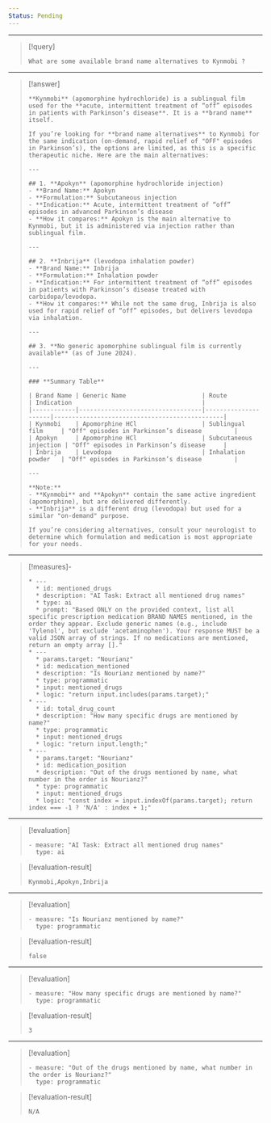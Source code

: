 ```yaml
---
Status: Pending
---
```


***

> [!query]
> ```query-text
> What are some available brand name alternatives to Kynmobi ?
> ```

***

> [!answer]
> ```answer-text
> **Kynmobi** (apomorphine hydrochloride) is a sublingual film used for the **acute, intermittent treatment of “off” episodes in patients with Parkinson’s disease**. It is a **brand name** itself.
> 
> If you’re looking for **brand name alternatives** to Kynmobi for the same indication (on-demand, rapid relief of "OFF" episodes in Parkinson’s), the options are limited, as this is a specific therapeutic niche. Here are the main alternatives:
> 
> ---
> 
> ## 1. **Apokyn** (apomorphine hydrochloride injection)
> - **Brand Name:** Apokyn
> - **Formulation:** Subcutaneous injection
> - **Indication:** Acute, intermittent treatment of “off” episodes in advanced Parkinson’s disease
> - **How it compares:** Apokyn is the main alternative to Kynmobi, but it is administered via injection rather than sublingual film.
> 
> ---
> 
> ## 2. **Inbrija** (levodopa inhalation powder)
> - **Brand Name:** Inbrija
> - **Formulation:** Inhalation powder
> - **Indication:** For intermittent treatment of “off” episodes in patients with Parkinson’s disease treated with carbidopa/levodopa.
> - **How it compares:** While not the same drug, Inbrija is also used for rapid relief of “off” episodes, but delivers levodopa via inhalation.
> 
> ---
> 
> ## 3. **No generic apomorphine sublingual film is currently available** (as of June 2024).
> 
> ---
> 
> ### **Summary Table**
> 
> | Brand Name | Generic Name                     | Route               | Indication                                    |
> |------------|----------------------------------|---------------------|-----------------------------------------------|
> | Kynmobi    | Apomorphine HCl                  | Sublingual film     | "Off" episodes in Parkinson’s disease         |
> | Apokyn     | Apomorphine HCl                  | Subcutaneous injection | "Off" episodes in Parkinson’s disease     |
> | Inbrija    | Levodopa                         | Inhalation powder   | "Off" episodes in Parkinson’s disease         |
> 
> ---
> 
> **Note:**  
> - **Kynmobi** and **Apokyn** contain the same active ingredient (apomorphine), but are delivered differently.
> - **Inbrija** is a different drug (levodopa) but used for a similar "on-demand" purpose.
> 
> If you’re considering alternatives, consult your neurologist to determine which formulation and medication is most appropriate for your needs.
> ```

***

> [!measures]-
> ```measures-md
> * ---
>   * id: mentioned_drugs
>   * description: "AI Task: Extract all mentioned drug names"
>   * type: ai
>   * prompt: "Based ONLY on the provided context, list all specific prescription medication BRAND NAMES mentioned, in the order they appear. Exclude generic names (e.g., include 'Tylenol', but exclude 'acetaminophen'). Your response MUST be a valid JSON array of strings. If no medications are mentioned, return an empty array []."
> * ---
>   * params.target: "Nourianz"
>   * id: medication_mentioned
>   * description: "Is Nourianz mentioned by name?"
>   * type: programmatic
>   * input: mentioned_drugs
>   * logic: "return input.includes(params.target);"
> * ---
>   * id: total_drug_count
>   * description: "How many specific drugs are mentioned by name?"
>   * type: programmatic
>   * input: mentioned_drugs
>   * logic: "return input.length;"
> * ---
>   * params.target: "Nourianz"
>   * id: medication_position
>   * description: "Out of the drugs mentioned by name, what number in the order is Nourianz?"
>   * type: programmatic
>   * input: mentioned_drugs
>   * logic: "const index = input.indexOf(params.target); return index === -1 ? 'N/A' : index + 1;"
> ```

***

> [!evaluation]
> ```evaluation-yaml
> - measure: "AI Task: Extract all mentioned drug names"
>   type: ai
> ```

> [!evaluation-result]
> ```evaluation-result-text
> Kynmobi,Apokyn,Inbrija
> ```

***

> [!evaluation]
> ```evaluation-yaml
> - measure: "Is Nourianz mentioned by name?"
>   type: programmatic
> ```

> [!evaluation-result]
> ```evaluation-result-text
> false
> ```

***

> [!evaluation]
> ```evaluation-yaml
> - measure: "How many specific drugs are mentioned by name?"
>   type: programmatic
> ```

> [!evaluation-result]
> ```evaluation-result-text
> 3
> ```

***

> [!evaluation]
> ```evaluation-yaml
> - measure: "Out of the drugs mentioned by name, what number in the order is Nourianz?"
>   type: programmatic
> ```

> [!evaluation-result]
> ```evaluation-result-text
> N/A
> ```